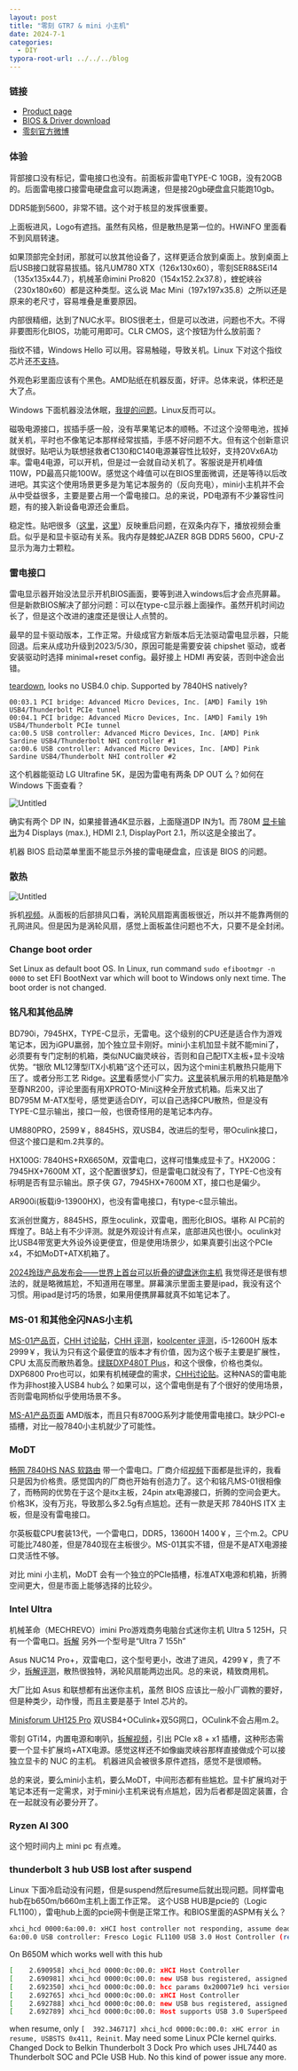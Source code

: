 ```yaml
---
layout: post
title: "零刻 GTR7 & mini 小主机"
date: 2024-7-1
categories:
  - DIY
typora-root-url: ../../../blog
---
```


### 链接

* [Product page](https://www.bee-link.com.cn/catalog/product/index?id=681)
* [BIOS & Driver download](https://dr.bee-link.cn/?dir=uploads%2FGTR%2FGTR+7840+GTR+7940%2FBios%2F)
* [零刻官方微博](https://weibo.com/u/7319305762)

### 体验

背部接口没有标记，雷电接口也没有。前面板非雷电TYPE-C 10GB，没有20GB的。后面雷电接口接雷电硬盘盒可以跑满速，但是接20gb硬盘盒只能跑10gb。

DDR5能到5600，非常不错。这个对于核显的发挥很重要。

上面板进风，Logo有遮挡。虽然有风格，但是散热是第一位的。HWiNFO 里面看不到风扇转速。

如果顶部完全封闭，那就可以放其他设备了，这样更适合放到桌面上。放到桌面上后USB接口就容易拔插。铭凡UM780 XTX（126x130x60），零刻SER8&SEi14（135x135x44.7），机械革命imini Pro820（154x152.2x37.8），蝰蛇峡谷（230x180x60）都是这种类型。这么说 Mac Mini（197x197x35.8）之所以还是原来的老尺寸，容易堆叠是重要原因。

内部很精细，达到了NUC水平。BIOS很老土，但是可以改进，问题也不大。不得非要图形化BIOS，功能可用即可。CLR CMOS，这个按钮为什么放前面？

指纹不错，Windows Hello 可以用。容易触碰，导致关机。Linux 下对这个指纹芯片还[不支持](https://linux-hardware.org/?id=usb:1c7a-0577)。

外观色彩里面应该有个黑色。AMD贴纸在机器反面，好评。总体来说，体积还是大了点。

Windows 下面机器没法休眠，[我提的问题](https://tieba.baidu.com/p/8604777597)。Linux反而可以。

磁吸电源接口，拔插手感一般，没有苹果笔记本的顺畅。不过这个没带电池，拔掉就关机，平时也不像笔记本那样经常拔插，手感不好问题不大。但有这个创新意识就很好。贴吧认为联想拯救者C130和C140电源兼容性比较好，支持20Vx6A功率。雷电4电源，可以开机，但是过一会就自动关机了。客服说是开机峰值110W，PD最高只能100W。感觉这个峰值可以在BIOS里面微调，还是等待以后改进吧。其实这个使用场景更多是为笔记本服务的（反向充电），mini小主机并不会从中受益很多，主要是要占用一个雷电接口。总的来说，PD电源有不少兼容性问题，有的接入新设备电源还会重启。

稳定性。贴吧很多（[这里](https://tieba.baidu.com/p/8506044648)，[这里](https://tieba.baidu.com/p/8530868595)）反映重启问题，在双条内存下，播放视频会重启。似乎是和显卡驱动有关系。我内存是棘蛇JAZER 8GB DDR5 5600，CPU-Z显示为海力士颗粒。

### 雷电接口

雷电显示器开始没法显示开机BIOS画面，要等到进入windows后才会点亮屏幕。但是新款BIOS解决了部分问题：可以在type-c显示器上面操作。虽然开机时间边长了，但是这个改进的速度还是很让人点赞的。

最早的显卡驱动版本，工作正常。升级成官方新版本后无法驱动雷电显示器，只能回退。后来从成功升级到2023/5/30，原因可能是需要安装 chipshet 驱动，或者安装驱动时选择 minimal+reset config。最好接上 HDMI 再安装，否则中途会出错。

[teardown](https://www.zhihu.com/tardis/zm/art/636603672?source_id=1003), looks no USB4.0 chip. Supported by 7840HS natively?

```
00:03.1 PCI bridge: Advanced Micro Devices, Inc. [AMD] Family 19h USB4/Thunderbolt PCIe tunnel
00:04.1 PCI bridge: Advanced Micro Devices, Inc. [AMD] Family 19h USB4/Thunderbolt PCIe tunnel
ca:00.5 USB controller: Advanced Micro Devices, Inc. [AMD] Pink Sardine USB4/Thunderbolt NHI controller #1
ca:00.6 USB controller: Advanced Micro Devices, Inc. [AMD] Pink Sardine USB4/Thunderbolt NHI controller #2
```

这个机器能驱动 LG Ultrafine 5K，是因为雷电有两条 DP OUT 么？如何在 Windows 下面查看？

![Untitled](/images/2024/bee-link-GTR7/Untitled.png)

确实有两个 DP IN，如果接普通4K显示器，上面隧道DP IN为1。而 780M [显卡输出](https://www.notebookcheck.net/AMD-Radeon-780M-GPU-Benchmarks-and-Specs.680539.0.html)为4 Displays (max.), HDMI 2.1, DisplayPort 2.1，所以这是全接出了。

机器 BIOS 启动菜单里面不能显示外接的雷电硬盘盒，应该是 BIOS 的问题。

### 散热

![Untitled](/images/2024/bee-link-GTR7/Untitled%201.png)

拆机[视频](https://post.smzdm.com/talk/p/a305x3m7/)。从面板的后部排风口看，涡轮风扇距离面板很近，所以并不能靠两侧的孔网进风。但是因为是涡轮风扇，感觉上面板盖住问题也不大，只要不是全封闭。

### Change boot order

Set Linux as default boot OS. In Linux, run command `sudo efibootmgr -n 0000` to set EFI BootNext var which will boot to Windows only next time. The boot order is not changed.

### 铭凡和其他品牌

BD790i，7945HX，TYPE-C显示，无雷电。这个级别的CPU还是适合作为游戏笔记本，因为iGPU羸弱，加个独立显卡刚好。mini小主机加显卡就不能mini了，必须要有专门定制的机箱，类似NUC幽灵峡谷，否则和自己配ITX主板+显卡没啥优势。“银欣 ML12薄型ITX小机箱”这个还可以，因为这个mini主机散热只能用下压了。或者分形工艺 Ridge。[这里](https://www.chiphell.com/thread-2597430-1-1.html)看感觉小厂实力。[这里](https://minisforum.hk/products/bd770i)装机展示用的机箱是酷冷至尊NR200，评论里面有用XPROTO-Mini这种全开放式机箱。后来又出了BD795M M-ATX型号，感觉更适合DIY，可以自己选择CPU散热，但是没有TYPE-C显示输出，接口一般，也很奇怪用的是笔记本内存。

UM880PRO，2599￥，8845HS，双USB4，改进后的型号，带Oculink接口，但这个接口是和m.2共享的。

HX100G: 7840HS+RX6650M，双雷电口，这样可惜集成显卡了。HX200G：7945HX+7600M XT，这个配置很梦幻，但是雷电口就没有了，TYPE-C也没有标明是否有显示输出。原子侠 G7，7945HX+7600M XT，接口也是偏少。

AR900i(板载i9-13900HX)，也没有雷电接口，有type-c显示输出。

玄派创世魔方，8845HS，原生oculink，双雷电，图形化BIOS。堪称 AI PC前的辉煌了。B站上有不少评测。就是外观设计有点呆，底部进风也很小。oculink对比USB4带宽更大外设外设更便宜，但是使用场景少，如果真要引出这个PCIe x4，不如MoDT+ATX机箱了。

[2024玲珑产品发布会——世界上首台可以折叠的键盘迷你主机](https://www.bilibili.com/video/av1355874224) 我觉得还是很有想法的，就是略微尴尬，不知道用在哪里。屏幕演示里面主要是ipad，我没有这个习惯。用ipad是讨巧的场景，如果用便携屏幕就真不如笔记本了。

### MS-01 和其他全闪NAS小主机

[MS-01产品页](https://minisforum.hk/products/ms01)，[CHH 讨论贴](https://www.chiphell.com/thread-2542008-1-1.html)，[CHH 评测](https://www.chiphell.com/thread-2571531-1-1.htm)，[koolcenter 评测](https://www.koolcenter.com/posts/465)，i5-12600H 版本 2999￥，我认为只有这个最便宜的版本才有价值，因为这个板子主要是扩展性，CPU 太高反而散热着急。[绿联DXP480T Plus](https://www.ugnas.com/products-detail/id-33.html)，和这个很像，价格也类似。DXP6800 Pro也可以，如果有机械硬盘的需求，[CHH讨论贴](https://www.chiphell.com/forum.php?mod=redirect&goto=findpost&ptid=2607738&pid=55008203)。这种NAS的雷电能作为非host接入USB4 hub么？如果可以，这个雷电倒是有了个很好的使用场景，否则雷电网桥似乎使用场景不多。

[MS-A1产品页面](https://minisforum.hk/products/minisforum-ms-a1) AMD版本，而且只有8700G系列才能使用雷电接口。缺少PCI-e插槽，对比一般7840小主机就少了可能性。

### MoDT

[畅网 7840HS NAS 软路由](https://www.changwang.com/product.html?id=49) 带一个雷电口。厂商介绍[视频](https://www.bilibili.com/video/BV18v421i7Yq/)下面都是批评的，我看只是因为价格贵。感觉国内的厂商也开始有创造力了。这个和铭凡MS-01很相像了，而畅网的优势在于这个是itx主板，24pin atx电源接口，折腾的空间会更大。价格3K，没有万兆，导致那么多2.5g有点尴尬。还有一款是天邦 7840HS ITX 主板，但是没有雷电接口。

尔英板载CPU套装13代，一个雷电口，DDR5，13600H 1400￥，三个m.2。CPU可能比7480差，但是7840现在主板很少。MS-01其实不错，但是不是ATX电源接口灵活性不够。

对比 mini 小主机，MoDT 会有一个独立的PCIe插槽，标准ATX电源和机箱，折腾空间更大，但是市面上能够选择的比较少。

### Intel Ultra

机械革命（MECHREVO）imini Pro游戏商务电脑台式迷你主机 Ultra 5 125H，只有一个雷电口。[拆解](https://post.smzdm.com/p/apml0ke7/) 另外一个型号是“Ultra 7 155h”

Asus NUC14 Pro+，双雷电口，这个型号更小，改进了进风，4299￥，贵了不少，[拆解评测](https://www.chiphell.com/thread-2611878-1-1.html)，散热很独特，涡轮风扇能两边出风。总的来说，精致商用机。

大厂比如 Asus 和联想都有出迷你主机，虽然 BIOS 应该比一般小厂调教的要好，但是种类少，动作慢，而且主要是基于 Intel 芯片的。

[Minisforum UH125 Pro](https://minisforum.hk/products/minisforum-uh125-pro) 双USB4+OCulink+双5G网口，OCulink不会占用m.2。

零刻 GTi14，内置电源和喇叭，[拆解视频](https://www.bilibili.com/video/BV1fr421T7Lx)，引出 PCIe x8 + x1 插槽，这种形态需要一个显卡扩展坞+ATX电源。感觉这样还不如像幽灵峡谷那样直接做成个可以接独立显卡的 NUC 的主机。
机器进风会被很多原件遮挡，感觉不是很顺畅。

总的来说，要么mini小主机，要么MoDT，中间形态都有些尴尬。显卡扩展坞对于笔记本还有一定需求，对于mini小主机来说有点尴尬，因为后者都是固定装置，合在一起就没有必要分开了。

### Ryzen AI 300

这个短时间内上 mini pc 有点难。

### thunderbolt 3 hub USB lost after suspend

Linux 下面冷启动没有问题，但是suspend然后resume后就出现问题。同样雷电hub在b650m/b660m主机上面工作正常。
这个USB HUB是pcie的（Logic FL1100），雷电hub上面的pcie网卡倒是正常工作。和BIOS里面的ASPM有关么？

```bash
xhci_hcd 0000:6a:00.0: xHCI host controller not responding, assume dead
6a:00.0 USB controller: Fresco Logic FL1100 USB 3.0 Host Controller (rev 10)
```

On B650M which works well with this hub

```bash
[    2.690958] xhci_hcd 0000:0c:00.0: xHCI Host Controller
[    2.690981] xhci_hcd 0000:0c:00.0: new USB bus registered, assigned bus number 1
[    2.692350] xhci_hcd 0000:0c:00.0: hcc params 0x200071e9 hci version 0x100 quirks 0x0000000000000410
[    2.692765] xhci_hcd 0000:0c:00.0: xHCI Host Controller
[    2.692788] xhci_hcd 0000:0c:00.0: new USB bus registered, assigned bus number 2
[    2.692789] xhci_hcd 0000:0c:00.0: Host supports USB 3.0 SuperSpeed
```

when resume, only `[  392.346717] xhci_hcd 0000:0c:00.0: xHC error in resume, USBSTS 0x411, Reinit`. May need some Linux PCIe kernel quirks.
Changed Dock to Belkin Thunderbolt 3 Dock Pro which uses JHL7440 as Thunderbolt SOC and PCIe USB Hub. No this kind of power issue any more.
